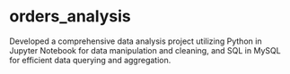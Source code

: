 # orders_analysis
Developed a comprehensive data analysis project utilizing Python in Jupyter Notebook for data manipulation and cleaning, and SQL in MySQL for efficient data querying and aggregation.
